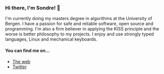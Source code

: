 ### Hi there, I'm Sondre! 👋

I'm currently doing my masters degree in algorithms at the University of Bergen. I have  a passion for safe and reliable software, open source and programming. I'm also a firm believer in applying the KISS principle and the worse is better philosophy to my projects. I enjoy and use strongly typed languages, Linux and mechanical keyboards.

#### You can find me on...

- [The web](https://www.eons.io)
- [Twitter](https://twitter.com/sondr3)
